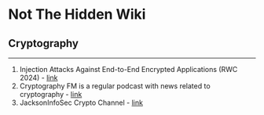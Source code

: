 # Not The Hidden Wiki

## Cryptography
-----

1. Injection Attacks Against End-to-End Encrypted Applications (RWC 2024) - [link](https://www.youtube.com/watch?v=-M-E3uDS0t8)
2. Cryptography FM is a regular podcast with news related to cryptography - [link](https://www.cryptography.fm/)
3. JacksonInfoSec Crypto Channel - [link](https://www.youtube.com/@JacksonInfoSec)